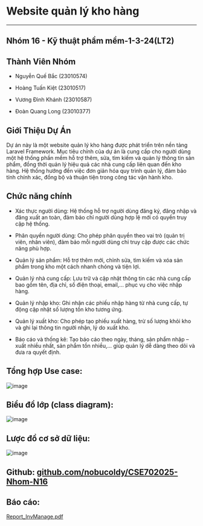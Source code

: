 <h1>Website quản lý kho hàng</h1>

 ---


<h2>Nhóm 16 - Kỹ thuật phầm mềm-1-3-24(LT2) </h2>

<h2> Thành Viên Nhóm </h2>

   - Nguyễn Quế Bắc (23010574)  
     
   - Hoàng Tuấn Kiệt (23010517)

   - Vương Đình Khánh (23010587)

   - Đoàn Quang Long (23010377)  

<h2>Giới Thiệu Dự Án</h2>
    Dự án này là một website quản lý kho hàng được phát triển trên nền tảng Laravel Framework. Mục tiêu chính của dự án là cung cấp cho người dùng một hệ thống phần mềm hỗ trợ thêm, sửa, tìm kiếm và quản lý thông tin sản phẩm, đồng thời quản lý hiệu quả các nhà cung cấp liên quan đến kho hàng. Hệ thống hướng đến việc đơn giản hóa quy trình quản lý, đảm bảo tính chính xác, đồng bộ và thuận tiện trong công tác vận hành kho.

 <h2>Chức năng chính</h2>


+ Xác thực người dùng: Hệ thống hỗ trợ người dùng đăng ký, đăng nhập và đăng xuất an toàn, đảm bảo chỉ người dùng hợp lệ mới có quyền truy cập hệ thống.  
  
+ Phân quyền người dùng: Cho phép phân quyền theo vai trò (quản trị viên, nhân viên), đảm bảo mỗi người dùng chỉ truy cập được các chức năng phù hợp.  
    
+ Quản lý sản phẩm: Hỗ trợ thêm mới, chỉnh sửa, tìm kiếm và xóa sản phẩm trong kho một cách nhanh chóng và tiện lợi.  
    
+ Quản lý nhà cung cấp: Lưu trữ và cập nhật thông tin các nhà cung cấp bao gồm tên, địa chỉ, số điện thoại, email,... phục vụ cho việc nhập hàng.  

+ Quản lý nhập kho: Ghi nhận các phiếu nhập hàng từ nhà cung cấp, tự động cập nhật số lượng tồn kho tương ứng.

+ Quản lý xuất kho: Cho phép tạo phiếu xuất hàng, trừ số lượng khỏi kho và ghi lại thông tin người nhận, lý do xuất kho.

+ Báo cáo và thống kê: Tạo báo cáo theo ngày, tháng, sản phẩm nhập – xuất nhiều nhất, sản phẩm tồn nhiều,... giúp quản lý dễ dàng theo dõi và đưa ra quyết định.


## Tổng hợp Use case:
![image](https://github.com/user-attachments/assets/2a940bcd-1dd7-4cc0-af86-2a513e54ed65)

## Biểu đồ lớp (class diagram):
![image](https://github.com/user-attachments/assets/10ecc8d0-7b8d-4bb2-9c78-9a2166529ac9)

## Lược đồ cơ sở dữ liệu:
![image](https://github.com/user-attachments/assets/34ef6685-2398-43a0-9cae-074dfe3a5f1d)

## Github: [github.com/nobucoldy/CSE702025-Nhom-N16](https://github.com/nobucoldy/CSE702025-Nhom-N16)

## Báo cáo:
[Report_InvManage.pdf](https://github.com/user-attachments/files/20788007/Report_InvManage.pdf)

